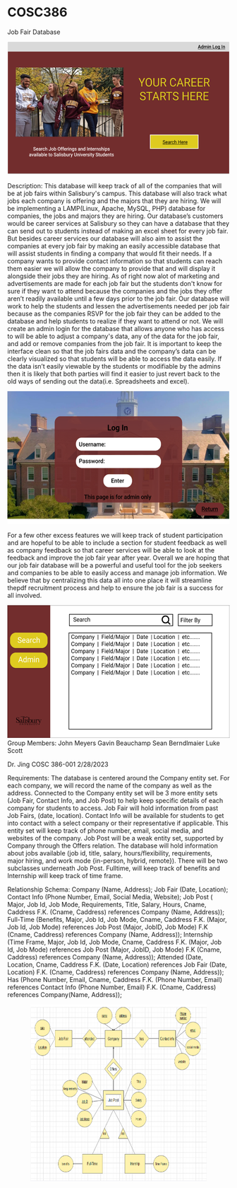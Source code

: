 # COSC386

Job Fair Database

<div align="center">
<img src="database.png" alt="Welcome Screen" width="600" height="300">
</div>


Description:
This database will keep track of all of the companies that will be at job fairs within
Salisbury's campus. This database will also track what jobs each company is offering and the
majors that they are hiring. We will be implementing a LAMP(Linux, Apache, MySQL, PHP)
database for companies, the jobs and majors they are hiring. Our database’s customers would be
career services at Salisbury so they can have a database that they can send out to students instead
of making an excel sheet for every job fair. But besides career services our database will also aim
to assist the companies at every job fair by making an easily accessible database that will assist
students in finding a company that would fit their needs. If a company wants to provide contact
information so that students can reach them easier we will allow the company to provide that and
will display it alongside their jobs they are hiring. As of right now alot of marketing and
advertisements are made for each job fair but the students don't know for sure if they want to
attend because the companies and the jobs they offer aren’t readily available until a few days
prior to the job fair. Our database will work to help the students and lessen the advertisements
needed per job fair because as the companies RSVP for the job fair they can be added to the
database and help students to realize if they want to attend or not.
We will create an admin login for the database that allows anyone who has access to will
be able to adjust a company's data, any of the data for the job fair, and add or remove companies
from the job fair. It is important to keep the interface clean so that the job fairs data and the
company’s data can be clearly visualized so that students will be able to access the data easily. If
the data isn’t easily viewable by the students or modifiable by the admins then it is likely that
both parties will find it easier to just revert back to the old ways of sending out the data(i.e.
Spreadsheets and excel).

<div align="center">
<img src="admin_login.png" alt="Login" width="600" height="300">
</div>


  For a few other excess features we will keep track of student
participation and are hopeful to be able to include a section for student feedback as well as
company feedback so that career services will be able to look at the feedback and improve the
job fair year after year. Overall we are hoping that our job fair database will be a powerful and
useful tool for the job seekers and companies to be able to easily access and manage job
information. We believe that by centralizing this data all into one place it will streamline thepdf
recruitment process and help to ensure the job fair is a success for all involved.

<div align="center">
<img src="Databaseexample1.png" alt="example" width="600" height="300">
</div>
Group Members:
John Meyers
Gavin Beauchamp
Sean Berndlmaier
Luke Scott

Dr. Jing
COSC 386-001
2/28/2023


Requirements:
The database is centered around the Company entity set.
For each company, we will record the name of the company as well as the address.
Connected to the Company entity set will be 3 more entity sets (Job Fair, Contact Info, and Job
Post) to help keep specific details of each company for students to access.
Job Fair will hold information from past Job Fairs, (date, location).
Contact Info will be available for students to get into contact with a select company or their
representative if applicable. This entity set will keep track of phone number, email, social
media, and websites of the company.
Job Post will be a weak entity set, supported by Company through the Offers relation. The
database will hold information about jobs available (job id, title, salary, hours/flexibility,
requirements, major hiring, and work mode {in-person, hybrid, remote}).
There will be two subclasses underneath Job Post. Fulltime, will keep track of benefits and
Internship will keep track of time frame.


Relationship Schema:
Company (Name, Address);
Job Fair (Date, Location);
Contact Info (Phone Number, Email, Social Media, Website);
Job Post ( Major, Job Id, Job Mode, Requirements, Title, Salary, Hours, Cname, Caddress
F.K. (Cname, Caddress) references Company (Name, Address));
Full-Time (Benefits, Major, Job Id, Job Mode, Cname, Caddress
F.K. (Major, Job Id, Job Mode) references Job Post (Major, JobID, Job Mode)
F.K (Cname, Caddress) references Company (Name, Address));
Internship (Time Frame, Major, Job Id, Job Mode, Cname, Caddress
F.K. (Major, Job Id, Job Mode) references Job Post (Major, JobID, Job Mode)
F.K (Cname, Caddress) references Company (Name, Address));
Attended (Date, Location, Cname, Caddress
F.K. (Date, Location) references Job Fair (Date, Location)
F.K. (Cname, Caddress) references Company (Name, Address));
Has (Phone Number, Email, Cname, Caddress
F.K. (Phone Number, Email) references Contact Info (Phone Number, Email)
F.K. (Cname, Caddress) references Company(Name, Address));

<div align="center">
<img src="ER_Diagram.png" alt="ER" width="400" height="400">
</div>
